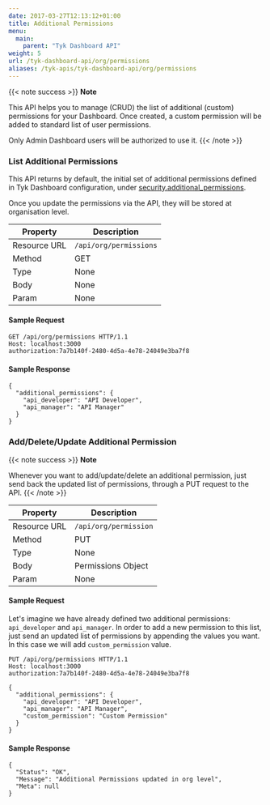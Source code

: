 ```yaml
---
date: 2017-03-27T12:13:12+01:00
title: Additional Permissions
menu:
  main:
    parent: "Tyk Dashboard API"
weight: 5 
url: /tyk-dashboard-api/org/permissions
aliases: /tyk-apis/tyk-dashboard-api/org/permissions
---
```

{{< note success >}}
**Note**  

This API helps you to manage (CRUD) the list of additional (custom) permissions for your Dashboard.
Once created, a custom permission will be added to standard list of user permissions.

Only Admin Dashboard users will be authorized to use it.
{{< /note >}}


### List Additional Permissions
This API returns by default, the initial set of additional permissions defined in Tyk Dashboard configuration, under [security.additional_permissions](/docs/tyk-dashboard/configuration/#securityadditional_permissions).

Once you update the permissions via the API, they will be stored at organisation level.

| **Property** | **Description**       |
| ------------ | --------------------- |
| Resource URL | `/api/org/permissions`|
| Method       | GET                   |
| Type         | None                  |
| Body         | None                  |
| Param        | None                  |

#### Sample Request

```{.copyWrapper}
GET /api/org/permissions HTTP/1.1
Host: localhost:3000
authorization:7a7b140f-2480-4d5a-4e78-24049e3ba7f8
```

#### Sample Response

```
{
  "additional_permissions": {
    "api_developer": "API Developer",
    "api_manager": "API Manager"
  }
}
```
### Add/Delete/Update Additional Permission

{{< note success >}}
**Note**  

Whenever you want to add/update/delete an additional permission, just send back the updated list of permissions, through a PUT request to the API.
{{< /note >}}


| **Property** | **Description**          |
| ------------ | ------------------------ |
| Resource URL | `/api/org/permission`    |
| Method       | PUT                      |
| Type         | None                     |
| Body         | Permissions Object       |
| Param        | None                     |

#### Sample Request

Let's imagine we have already defined two additional permissions: `api_developer` and `api_manager`. In order to add a new permission to this list, just send 
an updated list of permissions by appending the values you want. In this case we will add `custom_permission` value.

```{.copyWrapper}
PUT /api/org/permissions HTTP/1.1
Host: localhost:3000
authorization:7a7b140f-2480-4d5a-4e78-24049e3ba7f8

{
  "additional_permissions": {
    "api_developer": "API Developer",
    "api_manager": "API Manager",
    "custom_permission": "Custom Permission"
  }
}
```

#### Sample Response

```
{
  "Status": "OK",
  "Message": "Additional Permissions updated in org level",
  "Meta": null
}
```